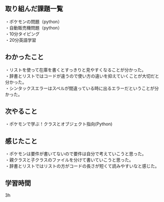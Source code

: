 ## 取り組んだ課題一覧
・ポケモンの問題（python）
<br>・自動販売機問題（python）
<br>・10分タイピング
<br>・20分英語学習


## わかったこと
・リストを使って在庫を書くとすっきりと見やすくなることが分かった。
<br>・辞書とリストではコードが違うので使い方の違いを抑えていくことが大切だと分かった。
<br>・シンタックスエラーはスペルが間違っている時に出るエラーだということが分かった。
## 次やること
・ポケモンで学ぶ！クラスとオブジェクト指向(Python)

## 感じたこと
・ポケモンは要件が書いてないので要件は自分で考えていこうと思った。
<br>・親クラスと子クラスのファイルを分けて書いていこうと思った。
<br>・辞書とリストではリストの方がコードの長さが短くて読みやすいなと感じた。
## 学習時間
3h
